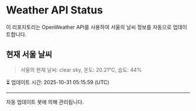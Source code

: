 
# Weather API Status

이 리포지토리는 OpenWeather API를 사용하여 서울의 날씨 정보를 자동으로 업데이트합니다.

## 현재 서울 날씨
> 서울의 현재 날씨: clear sky, 온도: 20.21°C, 습도: 44%

⏳ 업데이트 시간: 2025-10-31 05:15:59 (UTC)

---
자동 업데이트 봇에 의해 관리됩니다.
